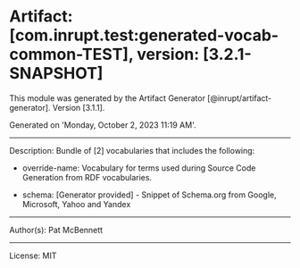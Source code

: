 # Artifact: [com.inrupt.test:generated-vocab-common-TEST], version: [3.2.1-SNAPSHOT]

This module was generated by the Artifact Generator [@inrupt/artifact-generator].
Version [3.1.1].

Generated on 'Monday, October 2, 2023 11:19 AM'.

---

Description: Bundle of [2] vocabularies that includes the following:

 - override-name: Vocabulary for terms used during Source Code Generation from RDF vocabularies.

 - schema: [Generator provided] - Snippet of Schema.org from Google, Microsoft, Yahoo and Yandex

---

Author(s): Pat McBennett

---

License: MIT
